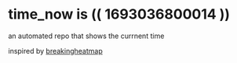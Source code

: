 # time_now is (( 1693036800014 ))

an automated repo that shows the currnent time

inspired by [breakingheatmap](https://github.com/breakingheatmap/breakingheatmap)